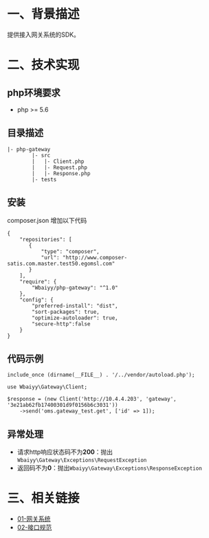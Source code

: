 # 一、背景描述

提供接入网关系统的SDK。

# 二、技术实现

## php环境要求
- php >= 5.6

## 目录描述

    |- php-gateway
            |- src
            |   |- Client.php
            |   |- Request.php
            |   |- Response.php
            |- tests

## 安装
composer.json 增加以下代码

    {
        "repositories": [
           {
               "type": "composer",
               "url": "http://www.composer-satis.com.master.test50.egomsl.com"
           }
        ],
        "require": {
            "Wbaiyy/php-gateway": "^1.0"
        },
        "config": {
            "preferred-install": "dist",
            "sort-packages": true,
            "optimize-autoloader": true,
            "secure-http":false
        }
    }


## 代码示例

    include_once (dirname(__FILE__) . '/../vendor/autoload.php');

    use Wbaiyy\Gateway\Client;

    $response = (new Client('http://10.4.4.203', 'gateway', '3e21ab62fb17400301d9f0156b6c3031'))
        ->send('oms.gateway_test.get', ['id' => 1]);

## 异常处理
- 请求http响应状态码不为**200**：抛出`Wbaiyy\Gateway\Exceptions\RequestException`
- 返回码不为**0**：抛出`Wbaiyy\Gateway\Exceptions\ResponseException`

# 三、相关链接

- [01-网关系统](http://wiki.hqygou.com:8090/pages/viewpage.action?pageId=30476103)
- [02-接口规范](http://wiki.hqygou.com:8090/pages/viewpage.action?pageId=31786282)
